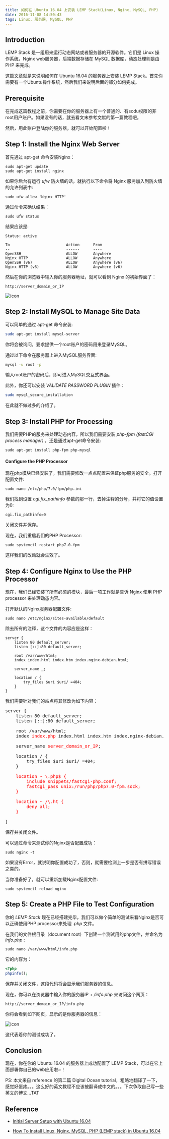 ```yaml
---
title: 如何在 Ubuntu 16.04 上安装 LEMP Stack(Linux, Nginx, MySQL, PHP)
date: 2016-11-08 14:50:43
tags: Linux, 服务器, MySQL, PHP
---
```


## Introduction

LEMP Stack 是一组用来运行动态网站或者服务器的开源软件。它们是 Linux 操作系统，Nginx web服务器，后端数据存储在 MySQL 数据库，动态处理则是由 PHP 来完成。

这篇文章就是来说明如何在 Ubuntu 16.04 的服务器上安装 LEMP Stack。首先你需要有一个Ubuntu操作系统，然后我们来说明后面的部分如何完成。

<!-- more -->

## Prerequisite

在完成这篇教程之前，你需要在你的服务器上有一个普通的、有sodu权限的非root用户账户。如果没有的话，就去看文末参考文献的第一篇教程吧。

然后，用此账户登陆你的服务器，就可以开始配置啦！

## Step 1: Install the Nginx Web Server

首先通过 apt-get 命令安装Nginx：

```
sudo apt-get update
sudo apt-get install nginx
```

如果你后台有运行 *ufw* 防火墙的话，就执行以下命令将 Nginx 服务加入到防火墙的允许列表中:

```
sudo ufw allow 'Nginx HTTP'
```

通过命令来确认结果：

```
sudo ufw status
```

结果应该是:

```
Status: active

To                         Action      From
--                         ------      ----
OpenSSH                    ALLOW       Anywhere                  
Nginx HTTP                 ALLOW       Anywhere                  
OpenSSH (v6)               ALLOW       Anywhere (v6)             
Nginx HTTP (v6)            ALLOW       Anywhere (v6)
```

然后在你的浏览器中输入你的服务器地址，就可以看到 Nginx 的初始界面了：

```
http://server_domain_or_IP
```

![icon](http://obw22u9v2.bkt.clouddn.com/nginx.png)

## Step 2: Install MySQL to Manage Site Data

可以简单的通过 apt-get 命令安装:

```bash
sudo apt-get install mysql-server
```

你将会被询问，要求提供一个root账户的密码用来登录MySQL。

通过以下命令在服务器上进入MySQL服务界面:

```bash
mysql -u root -p
```

输入root账户的密码后，即可进入MySQL交互式界面。

此外，你还可以安装 *VALIDATE PASSWORD PLUGIN* 插件：

```bash
sudo mysql_secure_installation
```

在此就不做过多的介绍了。

## Step 3: Install PHP for Processing

我们需要PHP的服务来处理动态内容，所以我们需要安装 *php-fpm (fastCGI process manager)* ，还是通过apt-get命令安装:

```
sudo apt-get install php-fpm php-mysql
```

#### Configure the PHP Processor

现在php模块已经安装了，我们需要修改一点点配置来保证php服务的安全。打开配置文件:

```
sudo nano /etc/php/7.0/fpm/php.ini
```

我们找到设置 *cgi.fix_pathinfo* 参数的那一行，去掉注释的分号，并将它的值设置为0:

```
cgi.fix_pathinfo=0
```

关闭文件并保存。

现在，我们重启我们的PHP Processor:

```
sudo systemctl restart php7.0-fpm
```

这样我们的改动就会生效了。

## Step 4: Configure Nginx to Use the PHP Processor

现在，我们已经安装了所有必须的模块，最后一项工作就是告诉 Nginx 使用 PHP processor 来处理动态内容。

打开默认的Nginx服务器配置文件:

```
sudo nano /etc/nginx/sites-available/default
```

除去所有的注释，这个文件的内容应是这样：

```
server {
    listen 80 default_server;
    listen [::]:80 default_server;

    root /var/www/html;
    index index.html index.htm index.nginx-debian.html;

    server_name _;

    location / {
        try_files $uri $uri/ =404;
    }
}
```

我们需要针对我们的站点将其修改为如下内容：

<pre>
server {
    listen 80 default_server;
    listen [::]:80 default_server;

    root /var/www/html;
    index <font color=red>index.php</font> index.html index.htm index.nginx-debian.html;

    server_name <font color=red>server_domain_or_IP</font>;

    location / {
        try_files $uri $uri/ =404;
    }
    <font color=red>
    location ~ \.php$ {
        include snippets/fastcgi-php.conf;
        fastcgi_pass unix:/run/php/php7.0-fpm.sock;
    }

    location ~ /\.ht {
        deny all;
    }
    </font>
}
</pre>

保存并关闭文件。

可以通过命令来测试你的Nginx是否配置成功：

```
sudo nginx -t
```

如果没有Error，就说明你配置成功了，否则，就需要检测上一步是否有拼写错误之类的。

当你准备好了，就可以重新加载Nginx配置文件:

```
sudo systemctl reload nginx
```

## Step 5: Create a PHP File to Test Configuration

你的 *LEMP Stack* 现在已经搭建完毕，我们可以做个简单的测试来看Nginx是否可以正确使用PHP processor来处理 *.php* 文件。

在我们的文件根目录（document root）下创建一个测试用的php文件，并命名为 *info.php* :

```
sudo nano /var/www/html/info.php
```

它的内容为：

```php
<?php
phpinfo();
```

保存并关闭文件，这段代码将会显示我们服务器的信息。

现在，你可以在浏览器中输入你的服务器IP + */info.php* 来访问这个网页：

```
http://server_domain_or_IP/info.php
```
你将会看到如下网页，显示的是你服务器的信息：

![icon](http://obw22u9v2.bkt.clouddn.com/php_info.png)

这代表着你的测试成功了。

## Conclusion

现在，你在你的 Ubuntu 16.04 的服务器上成功配置了 LEMP Stack，可以在它上面部署你自己的web应用啦~！

PS: 本文来自 reference 的第二篇 Digital Ocean tutorial，粗略地翻译了一下，感觉好蛋疼。。。这么好的英文教程不应该被翻译成中文的。。。下次争取自己写一些英文的博文...TAT

## Reference

* [Initial Server Setup with Ubuntu 16.04](https://www.digitalocean.com/community/tutorials/initial-server-setup-with-ubuntu-16-04)

* [How To Install Linux, Nginx, MySQL, PHP (LEMP stack) in Ubuntu 16.04](https://www.digitalocean.com/community/tutorials/how-to-install-linux-nginx-mysql-php-lemp-stack-in-ubuntu-16-04?utm_source=legacy_reroute)
